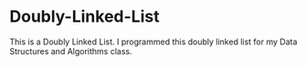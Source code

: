 # Doubly-Linked-List
This is a Doubly Linked List.
I programmed this doubly linked list for my Data Structures and Algorithms class.
